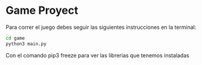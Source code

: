 # Game Proyect

Para correr el juego debes seguir las siguientes instrucciones en la terminal:

```sh
cd game
python3 main.py 
```

Con el comando pip3 freeze para ver las librerias que tenemos instaladas